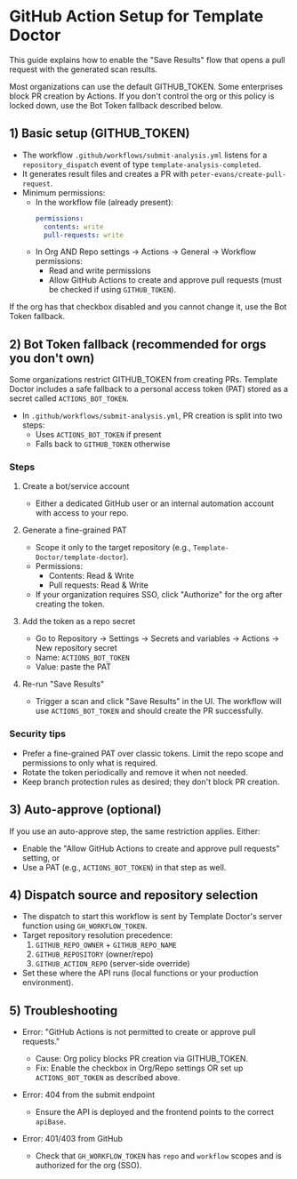 # GitHub Action Setup for Template Doctor

This guide explains how to enable the "Save Results" flow that opens a pull request with the generated scan results.

Most organizations can use the default GITHUB_TOKEN. Some enterprises block PR creation by Actions. If you don't control the org or this policy is locked down, use the Bot Token fallback described below.

## 1) Basic setup (GITHUB_TOKEN)

- The workflow `.github/workflows/submit-analysis.yml` listens for a `repository_dispatch` event of type `template-analysis-completed`.
- It generates result files and creates a PR with `peter-evans/create-pull-request`.
- Minimum permissions:
  - In the workflow file (already present):
    ```yaml
    permissions:
      contents: write
      pull-requests: write
    ```
  - In Org AND Repo settings → Actions → General → Workflow permissions:
    - Read and write permissions
    - Allow GitHub Actions to create and approve pull requests (must be checked if using `GITHUB_TOKEN`).

If the org has that checkbox disabled and you cannot change it, use the Bot Token fallback.

## 2) Bot Token fallback (recommended for orgs you don't own)

Some organizations restrict GITHUB_TOKEN from creating PRs. Template Doctor includes a safe fallback to a personal access token (PAT) stored as a secret called `ACTIONS_BOT_TOKEN`.

- In `.github/workflows/submit-analysis.yml`, PR creation is split into two steps:
  - Uses `ACTIONS_BOT_TOKEN` if present
  - Falls back to `GITHUB_TOKEN` otherwise

### Steps

1. Create a bot/service account
   - Either a dedicated GitHub user or an internal automation account with access to your repo.

2. Generate a fine-grained PAT
   - Scope it only to the target repository (e.g., `Template-Doctor/template-doctor`).
   - Permissions:
     - Contents: Read & Write
     - Pull requests: Read & Write
   - If your organization requires SSO, click "Authorize" for the org after creating the token.

3. Add the token as a repo secret
   - Go to Repository → Settings → Secrets and variables → Actions → New repository secret
   - Name: `ACTIONS_BOT_TOKEN`
   - Value: paste the PAT

4. Re-run "Save Results"
   - Trigger a scan and click "Save Results" in the UI. The workflow will use `ACTIONS_BOT_TOKEN` and should create the PR successfully.

### Security tips

- Prefer a fine-grained PAT over classic tokens. Limit the repo scope and permissions to only what is required.
- Rotate the token periodically and remove it when not needed.
- Keep branch protection rules as desired; they don't block PR creation.

## 3) Auto-approve (optional)

If you use an auto-approve step, the same restriction applies. Either:
- Enable the "Allow GitHub Actions to create and approve pull requests" setting, or
- Use a PAT (e.g., `ACTIONS_BOT_TOKEN`) in that step as well.

## 4) Dispatch source and repository selection

- The dispatch to start this workflow is sent by Template Doctor's server function using `GH_WORKFLOW_TOKEN`.
- Target repository resolution precedence:
  1. `GITHUB_REPO_OWNER` + `GITHUB_REPO_NAME`
  2. `GITHUB_REPOSITORY` (owner/repo)
  3. `GITHUB_ACTION_REPO` (server-side override)
- Set these where the API runs (local functions or your production environment).

## 5) Troubleshooting

- Error: "GitHub Actions is not permitted to create or approve pull requests."
  - Cause: Org policy blocks PR creation via GITHUB_TOKEN.
  - Fix: Enable the checkbox in Org/Repo settings OR set up `ACTIONS_BOT_TOKEN` as described above.

- Error: 404 from the submit endpoint
  - Ensure the API is deployed and the frontend points to the correct `apiBase`.

- Error: 401/403 from GitHub
  - Check that `GH_WORKFLOW_TOKEN` has `repo` and `workflow` scopes and is authorized for the org (SSO).

